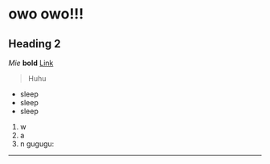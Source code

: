 owo   owo!!!
=========
Heading 2
---------
_Mie_
__bold__
[Link](http://a.com)
> Huhu
- sleep
- sleep
- sleep
1. w
2. a
3. n
gugugu:
---
